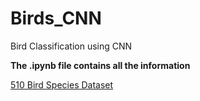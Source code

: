 # Birds_CNN
Bird Classification using CNN

**The .ipynb file contains all the information**

[510 Bird Species Dataset](https://www.kaggle.com/datasets/gpiosenka/100-bird-species)
